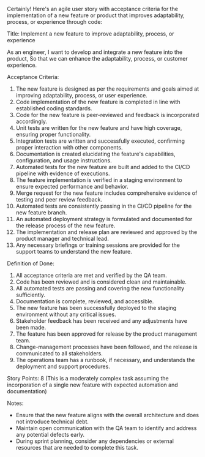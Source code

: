 Certainly! Here's an agile user story with acceptance criteria for the implementation of a new feature or product that improves adaptability, process, or experience through code:

Title: Implement a new feature to improve adaptability, process, or experience

As an engineer,
I want to develop and integrate a new feature into the product,
So that we can enhance the adaptability, process, or customer experience.

Acceptance Criteria:

1. The new feature is designed as per the requirements and goals aimed at improving adaptability, process, or user experience.
2. Code implementation of the new feature is completed in line with established coding standards.
3. Code for the new feature is peer-reviewed and feedback is incorporated accordingly.
4. Unit tests are written for the new feature and have high coverage, ensuring proper functionality.
5. Integration tests are written and successfully executed, confirming proper interaction with other components.
6. Documentation is created elucidating the feature's capabilities, configuration, and usage instructions.
7. Automated tests for the new feature are built and added to the CI/CD pipeline with evidence of executions.
8. The feature implementation is verified in a staging environment to ensure expected performance and behavior.
9. Merge request for the new feature includes comprehensive evidence of testing and peer review feedback.
10. Automated tests are consistently passing in the CI/CD pipeline for the new feature branch.
11. An automated deployment strategy is formulated and documented for the release process of the new feature.
12. The implementation and release plan are reviewed and approved by the product manager and technical lead.
13. Any necessary briefings or training sessions are provided for the support teams to understand the new feature.

Definition of Done:

1. All acceptance criteria are met and verified by the QA team.
2. Code has been reviewed and is considered clean and maintainable.
3. All automated tests are passing and covering the new functionality sufficiently.
4. Documentation is complete, reviewed, and accessible.
5. The new feature has been successfully deployed to the staging environment without any critical issues.
6. Stakeholder feedback has been received and any adjustments have been made.
7. The feature has been approved for release by the product management team.
8. Change-management processes have been followed, and the release is communicated to all stakeholders.
9. The operations team has a runbook, if necessary, and understands the deployment and support procedures.

Story Points: 8 (This is a moderately complex task assuming the incorporation of a single new feature with expected automation and documentation)

Notes:
- Ensure that the new feature aligns with the overall architecture and does not introduce technical debt.
- Maintain open communication with the QA team to identify and address any potential defects early.
- During sprint planning, consider any dependencies or external resources that are needed to complete this task.